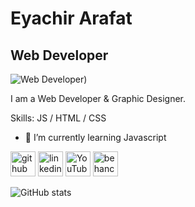 
# Eyachir Arafat
## Web Developer
![Web Developer](https://avatars.githubusercontent.com/u/177961704?v=4))

I am a Web Developer & Graphic Designer.

Skills: JS / HTML / CSS

- 🌱 I’m currently learning Javascript 


[<img src='https://cdn.jsdelivr.net/npm/simple-icons@3.0.1/icons/github.svg' alt='github' height='40'>](https://github.com/EyachirArafat)  [<img src='https://cdn.jsdelivr.net/npm/simple-icons@3.0.1/icons/linkedin.svg' alt='linkedin' height='40'>](https://www.linkedin.com/in/eyachirarafat/)  [<img src='https://cdn.jsdelivr.net/npm/simple-icons@3.0.1/icons/youtube.svg' alt='YouTube' height='40'>](https://www.youtube.com/channel/EyachirArafat)  [<img src='https://cdn.jsdelivr.net/npm/simple-icons@3.0.1/icons/behance.svg' alt='behance' height='40'>](https://www.behance.net/eyachirarafat)  

![GitHub stats](https://github-readme-stats.vercel.app/api?username=EyachirArafat&show_icons=true)  

